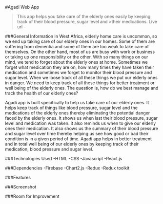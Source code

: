 #Agadi Web App
>This app helps you take care of the elderly ones easily by keeping track of their blood pressure, sugar level and >their medications.
>Live url - 

###General Information
In West Africa, elderly home care is uncommon, so we end up taking care of our elderly ones in our homes. Some of them are suffering from dementia and some of them are too weak to take care of themselves. On the other hand, most of us are busy with work or business or taking up one responsibility or the other. With so many things on our mind, we tend to forget about the elderly ones at home. Sometimes we forget what medication they are on, how many times they have taken their medication and sometimes we forget to monitor their blood pressure and sugar level. When we loose track of all these things we put our elderly ones in danger. We need to keep track of all these things for better treatment or well being of the elderly ones. The question is, how do we best manage and track the health of our elderly ones?

Agadi app is built specifically to help us take care of our elderly ones. It helps keep track of things like blood pressure, sugar level and the medications of the elderly ones thereby eliminating the potential danger faced by the elderly ones. It shows us when last their blood pressure, sugar level and medication was taken. it also reminds us when to give our elderly ones their medication. It also shows us the summary of their blood pressure and sugar level over time thereby helping us see how good or bad their condition is in a given period of time. Agadi app helps in better treatment and in total well being of our elderly ones by keeping track of their medication, blood pressure and sugar level. 

###Technologies Used
-HTML
-CSS
-Javascript
-React.js

###Dependencies
-Firebase
-Chart2.js
-Redux
-Redux toolkit

###Features


###Screenshot

###Room for Improvement



